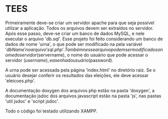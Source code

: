 # TEES

Primeiramente deve-se criar um servidor apache para que seja possível utilizar a aplicação. Todos os arquivos devem ser extraídos no servidor.
Após esse passo, deve-se criar um banco de dados MySQL, e nele executar o arquivo 'db.sql'.
Esse projeto foi feito considerando um banco de dados de nome 'urna', o que pode ser modificado na pela variável '$dbName' no arquivo 'sql.php'. Também nesse arquivo podem ser modificados o nome do servidor ($servername), o nome do usuário que pode acessar o servidor ($username), e a senha do usuário ($password).

A urna pode ser acessada pela página 'index.html' no diretório raiz.
Se o usuário desejar conferir os resultados das eleições, ele deve acessar 'eleicoes.php'.

A documentação doxygen dos arquivos php estão na pasta 'doxygen', a documentação jsdoc dos arquivos javascript estão na pasta 'js', nas pastas 'util jsdoc' e 'script jsdoc'.

Todo o código foi testado utilizando XAMPP.

